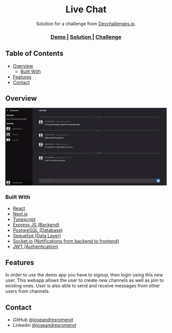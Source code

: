 <!-- Please update value in the {}  -->

<h1 align="center">Live Chat</h1>

<div align="center">
   Solution for a challenge from  <a href="http://devchallenges.io" target="_blank">Devchallenges.io</a>.
</div>

<div align="center">
  <h3>
    <a href="https://live-chat-client-iota.vercel.app">
      Demo
    </a>
    <span> | </span>
    <a href="https://github.com/joseandresromerot/live-chat">
      Solution
    </a>
    <span> | </span>
    <a href="https://devchallenges.io/challenges/UgCqszKR7Q7oqb4kRfI0">
      Challenge
    </a>
  </h3>
</div>

<!-- TABLE OF CONTENTS -->

## Table of Contents

- [Overview](#overview)
  - [Built With](#built-with)
- [Features](#features)
- [Contact](#contact)

<!-- OVERVIEW -->

## Overview

![screenshot](https://github.com/joseandresromerot/live-chat/blob/main/client/public/screenshot.png)

### Built With

<!-- This section should list any major frameworks that you built your project using. Here are a few examples.-->

- [React](https://reactjs.org/)
- [Next.js](https://nextjs.org/)
- [Typescript](https://www.typescriptlang.org/)
- [Express JS (Backend)](https://expressjs.com/es/)
- [PostgreSQL (Database)](https://www.postgresql.org/)
- [Sequelize (Data Layer)](https://sequelize.org/)
- [Socket.io (Notifications from backend to frontend)](https://socket.io/)
- [JWT (Authentication)](https://jwt.io/)

## Features

<!-- List the features of your application or follow the template. Don't share the figma file here :) -->

In order to use the demo app you have to signup, then login using this new user. This webapp allows the user to create new channels as well as join to existing ones. User is also able to send and receive messages from other users from channels.


## Contact

- GitHub [@joseandresromerot](https://github.com/joseandresromerot)
- Linkedin [@joseandresromerot](https://www.linkedin.com/in/joseandresromerot/)
